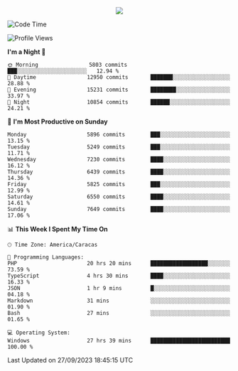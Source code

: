 <p align="center">
  <a href="http://www.github.com/thevacs">
    <img src="https://github-readme-streak-stats.herokuapp.com/?user=thevacs&stroke=ffffff&background=1c1917&ring=0891b2&fire=0891b2&currStreakNum=ffffff&currStreakLabel=0891b2&sideNums=ffffff&sideLabels=ffffff&dates=ffffff&hide_border=true" />
  </a>
</p>

<!--START_SECTION:waka-->
![Code Time](http://img.shields.io/badge/Code%20Time-1%2C731%20hrs%2020%20mins-blue)

![Profile Views](http://img.shields.io/badge/Profile%20Views-0-blue)

**I'm a Night 🦉** 

```text
🌞 Morning                5803 commits        ███░░░░░░░░░░░░░░░░░░░░░░   12.94 % 
🌆 Daytime                12950 commits       ███████░░░░░░░░░░░░░░░░░░   28.88 % 
🌃 Evening                15231 commits       ████████░░░░░░░░░░░░░░░░░   33.97 % 
🌙 Night                  10854 commits       ██████░░░░░░░░░░░░░░░░░░░   24.21 % 
```
📅 **I'm Most Productive on Sunday** 

```text
Monday                   5896 commits        ███░░░░░░░░░░░░░░░░░░░░░░   13.15 % 
Tuesday                  5249 commits        ███░░░░░░░░░░░░░░░░░░░░░░   11.71 % 
Wednesday                7230 commits        ████░░░░░░░░░░░░░░░░░░░░░   16.12 % 
Thursday                 6439 commits        ████░░░░░░░░░░░░░░░░░░░░░   14.36 % 
Friday                   5825 commits        ███░░░░░░░░░░░░░░░░░░░░░░   12.99 % 
Saturday                 6550 commits        ████░░░░░░░░░░░░░░░░░░░░░   14.61 % 
Sunday                   7649 commits        ████░░░░░░░░░░░░░░░░░░░░░   17.06 % 
```


📊 **This Week I Spent My Time On** 

```text
🕑︎ Time Zone: America/Caracas

💬 Programming Languages: 
PHP                      20 hrs 20 mins      ██████████████████░░░░░░░   73.59 % 
TypeScript               4 hrs 30 mins       ████░░░░░░░░░░░░░░░░░░░░░   16.33 % 
JSON                     1 hr 9 mins         █░░░░░░░░░░░░░░░░░░░░░░░░   04.18 % 
Markdown                 31 mins             ░░░░░░░░░░░░░░░░░░░░░░░░░   01.90 % 
Bash                     27 mins             ░░░░░░░░░░░░░░░░░░░░░░░░░   01.65 % 

💻 Operating System: 
Windows                  27 hrs 39 mins      █████████████████████████   100.00 % 
```


 Last Updated on 27/09/2023 18:45:15 UTC
<!--END_SECTION:waka-->
